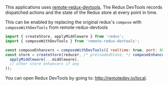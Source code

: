 This applications uses [remote-redux-devtools](https://github.com/zalmoxisus/remote-redux-devtools). The Redux DevTools records dispatched actions and the state of the Redux store at every point in time.

This can be enabled by replacing the original redux's `compose` with `composeWithDevTools` from remote-redux-devtools

```js
import { createStore, applyMiddleware } from 'redux';
import { composeWithDevTools } from 'remote-redux-devtools';

const composeEnhancers = composeWithDevTools({ realtime: true, port: 8000 });
const store = createStore(reducer, /* preloadedState, */ composeEnhancers(
  applyMiddleware(...middleware),
  // other store enhancers if any
));
```

You can open Redux DevTools by going to: http://remotedev.io/local.
